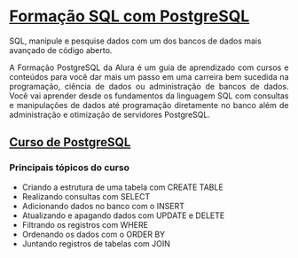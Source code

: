# [Formação SQL com PostgreSQL](https://cursos.alura.com.br/formacao-postgresql)

SQL, manipule e pesquise dados com um dos bancos de dados mais avançado de código aberto.

<div style="text-align: justify;">
    A Formação PostgreSQL da Alura é um guia de aprendizado com cursos e conteúdos para você dar mais um passo em uma carreira bem sucedida na programação, ciência de dados ou administração de bancos de dados. Você vai aprender desde os fundamentos da linguagem SQL com consultas e manipulações de dados até programação diretamente no banco além de administração e otimização de servidores PostgreSQL.
</div>

## [Curso de PostgreSQL](https://cursos.alura.com.br/course/introducao-postgresql-primeiros-passos)

### Principais tópicos do curso

- Criando a estrutura de uma tabela com CREATE TABLE
- Realizando consultas com SELECT
- Adicionando dados no banco com o INSERT
- Atualizando e apagando dados com UPDATE e DELETE
- Filtrando os registros com WHERE
- Ordenando os dados com o ORDER BY
- Juntando registros de tabelas com JOIN
